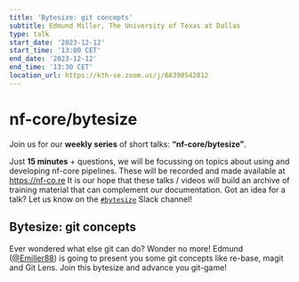 ```yaml
---
title: 'Bytesize: git concepts'
subtitle: Edmund Miller, The University of Texas at Dallas
type: talk
start_date: '2023-12-12'
start_time: '13:00 CET'
end_date: '2023-12-12'
end_time: '13:30 CET'
location_url: https://kth-se.zoom.us/j/68390542812
---
```


# nf-core/bytesize

Join us for our **weekly series** of short talks: **“nf-core/bytesize”**.

Just **15 minutes** + questions, we will be focussing on topics about using and developing nf-core pipelines.
These will be recorded and made available at <https://nf-co.re>
It is our hope that these talks / videos will build an archive of training material that can complement our documentation. Got an idea for a talk? Let us know on the [`#bytesize`](https://nfcore.slack.com/channels/bytesize) Slack channel!

## Bytesize: git concepts

Ever wondered what else git can do? Wonder no more! Edmund ([@Emiller88](https://github.com/Emiller88)) is going to present you some git concepts like re-base, magit and Git Lens. Join this bytesize and advance you git-game!